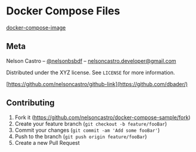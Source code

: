 # Docker Compose Files

[docker-compose-image]

## Meta

Nelson Castro – [@nelsonbsbdf](https://twitter.com/nelsonbsbdf) – nelsoncastro.developer@gmail.com

Distributed under the XYZ license. See ``LICENSE`` for more information.

[https://github.com/nelsoncastro/github-link](https://github.com/dbader/)

## Contributing

1. Fork it (<https://github.com/nelsoncastro/docker-compose-sample/fork>)
2. Create your feature branch (`git checkout -b feature/fooBar`)
3. Commit your changes (`git commit -am 'Add some fooBar'`)
4. Push to the branch (`git push origin feature/fooBar`)
5. Create a new Pull Request

<!-- Markdown link & img dfn's -->
[docker-compose-image]: https://user-images.githubusercontent.com/4312368/84962050-3bc0b480-b0dc-11ea-8c55-bc6c04235f63.png